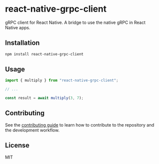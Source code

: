 # react-native-grpc-client

gRPC client for React Native. A bridge to use the native gRPC in React Native apps.

## Installation

```sh
npm install react-native-grpc-client
```

## Usage

```js
import { multiply } from "react-native-grpc-client";

// ...

const result = await multiply(3, 7);
```

## Contributing

See the [contributing guide](CONTRIBUTING.md) to learn how to contribute to the repository and the development workflow.

## License

MIT

